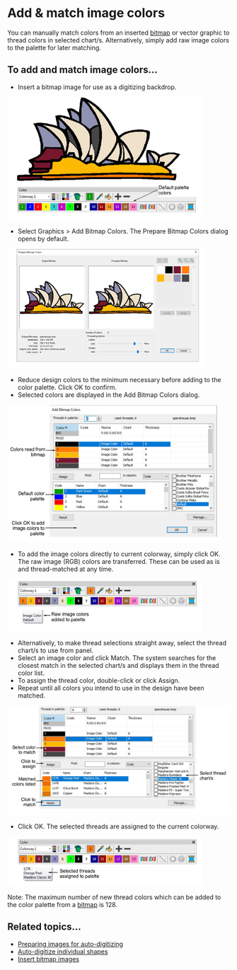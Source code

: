# Add & match image colors

You can manually match colors from an inserted [bitmap](../../glossary/glossary) or vector graphic to thread colors in selected chart/s. Alternatively, simply add raw image colors to the palette for later matching.

## To add and match image colors...

- Insert a bitmap image for use as a digitizing backdrop.

![MatchImageColors1.png](assets/MatchImageColors1.png)

- Select Graphics > Add Bitmap Colors. The Prepare Bitmap Colors dialog opens by default.

![PrepareBitmapColorsAddColors.png](assets/PrepareBitmapColorsAddColors.png)

- Reduce design colors to the minimum necessary before adding to the color palette. Click OK to confirm.
- Selected colors are displayed in the Add Bitmap Colors dialog.

![AddBitmapColors1.png](assets/AddBitmapColors1.png)

- To add the image colors directly to current colorway, simply click OK. The raw image (RGB) colors are transferred. These can be used as is and thread-matched at any time.

![MatchImageColors2.png](assets/MatchImageColors2.png)

- Alternatively, to make thread selections straight away, select the thread chart/s to use from panel.
- Select an image color and click Match. The system searches for the closest match in the selected chart/s and displays them in the thread color list.
- To assign the thread color, double-click or click Assign.
- Repeat until all colors you intend to use in the design have been matched.

![bitmaps00055.png](assets/bitmaps00055.png)

- Click OK. The selected threads are assigned to the current colorway.

![MatchImageColors3.png](assets/MatchImageColors3.png)

Note: The maximum number of new thread colors which can be added to the color palette from a [bitmap](../../glossary/glossary) is 128.

## Related topics...

- [Preparing images for auto-digitizing](Preparing_images_for_auto-digitizing)
- [Auto-digitize individual shapes](../automatic/Auto-digitize_individual_shapes)
- [Insert bitmap images](Insert_bitmap_images)
